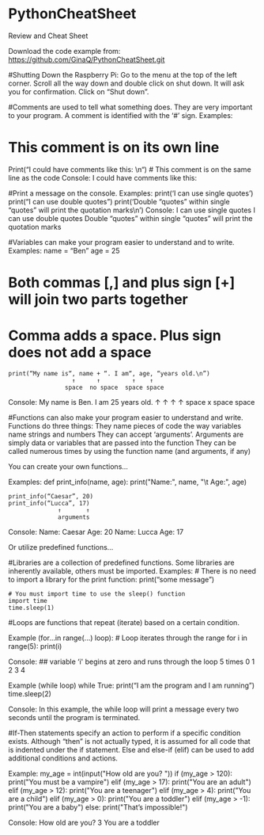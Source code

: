 # PythonCheatSheet

Review and Cheat Sheet

Download the code example from: https://github.com/GinaQ/PythonCheatSheet.git

#Shutting Down the Raspberry Pi:
Go to the menu at the top of the left corner.
Scroll all the way down and double click on shut down.
It will ask you for confirmation. Click on “Shut down”.

#Comments are used to tell what something does. They are very important to your program. A comment is identified with the ‘#’ sign. 
Examples: 
# This comment is on its own line
Print(“I could have comments like this: \n“)  # This comment is on the same line as the code
Console:
    I could have comments like this: 

#Print a message on the console.
Examples:
    print(‘I can use single quotes’)
    print(“I can use double quotes”)
    print(‘Double “quotes” within single “quotes” will print the quotation marks\n’)
Console: 
I can use single quotes
    I can use double quotes
    Double “quotes” within single “quotes” will print the quotation marks

#Variables can make your program easier to understand and to write. 
Examples:
    name = “Ben”
age = 25
# Both commas [,] and plus sign [+] will join two parts together
# Comma adds a space. Plus sign does not add a space
    print(“My name is“, name + “. I am“, age, “years old.\n”)
                      ↑      ↑         ↑    ↑
                    space  no space  space space
Console:
    My name is Ben. I am 25 years old.
              ↑   ↑     ↑  ↑
            space x   space space

#Functions can also make your program easier to understand and write. Functions do three things: 
They name pieces of code the way variables name strings and numbers
They can accept ‘arguments’. Arguments are simply data or variables that are passed into the function
They can be called numerous times by using the function name (and arguments, if any)

You can create your own functions… 

Examples:
    def print_info(name, age):
        print("Name:", name, "\t Age:", age)

    print_info(“Caesar”, 20)
    print_info(“Lucca”, 17) 
                  ↑       ↑
                  arguments

Console: 
    Name: Caesar     Age: 20
Name: Lucca      Age: 17

Or utilize predefined functions… 

#Libraries are a collection of predefined functions. Some libraries are inherently available, others must be imported. 
Examples: 
    # There is no need to import a library for the print function:
    print(“some message”) 

    # You must import time to use the sleep() function
    import time
    time.sleep(1)

#Loops are functions that repeat (iterate) based on a certain condition.

Example (for...in range(...) loop):
    # Loop iterates through the range
    for i in range(5):
        print(i)

Console:
    ## variable ‘i' begins at zero and runs through the loop 5 times
    0
    1
    2
    3
    4

Example (while loop)
    while True:
        print(“I am the program and I am running”)
        time.sleep(2)

Console:
In this example, the while loop will print a message every two seconds  until the program is terminated.
        

#If-Then statements specify an action to perform if a specific condition exists. Although “then” is not actually typed, it is assumed for all code that is indented under the if statement. Else and else-if (elif) can be used to add additional conditions and actions.

Example: 
    my_age = int(input("How old are you? "))
    if (my_age > 120):
        print("You must be a vampire")
    elif (my_age > 17):
        print("You are an adult")
    elif (my_age > 12):
        print("You are a teenager")
    elif (my_age > 4):
        print("You are a child")
    elif (my_age > 0):
        print("You are a toddler")
    elif (my_age > -1):
        print("You are a baby")
    else:
        print("That’s impossible!")

Console: 
How old are you? 3
You are a toddler




